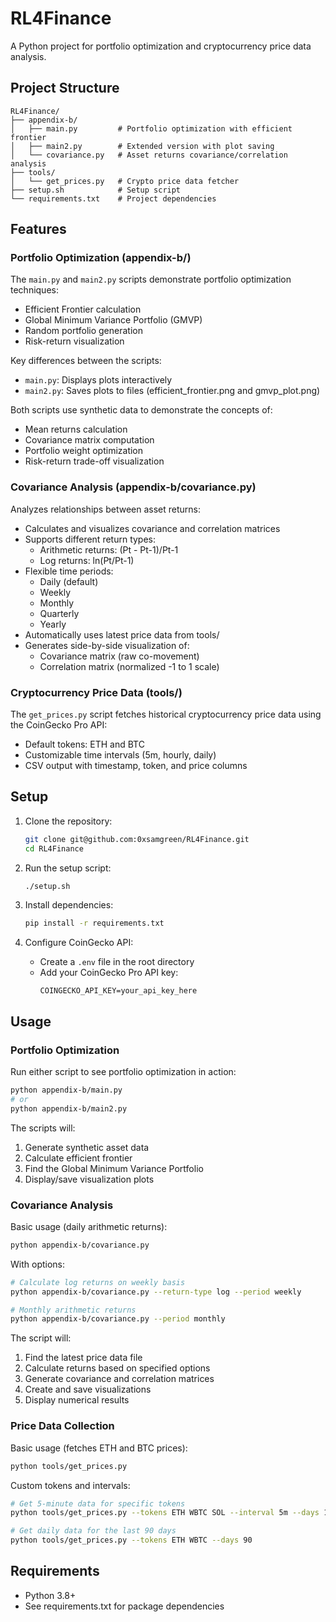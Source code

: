 # RL4Finance

A Python project for portfolio optimization and cryptocurrency price data analysis.

## Project Structure

```
RL4Finance/
├── appendix-b/
│   ├── main.py         # Portfolio optimization with efficient frontier
│   ├── main2.py        # Extended version with plot saving
│   └── covariance.py   # Asset returns covariance/correlation analysis
├── tools/
│   └── get_prices.py   # Crypto price data fetcher
├── setup.sh            # Setup script
└── requirements.txt    # Project dependencies
```

## Features

### Portfolio Optimization (appendix-b/)

The `main.py` and `main2.py` scripts demonstrate portfolio optimization techniques:
- Efficient Frontier calculation
- Global Minimum Variance Portfolio (GMVP)
- Random portfolio generation
- Risk-return visualization

Key differences between the scripts:
- `main.py`: Displays plots interactively
- `main2.py`: Saves plots to files (efficient_frontier.png and gmvp_plot.png)

Both scripts use synthetic data to demonstrate the concepts of:
- Mean returns calculation
- Covariance matrix computation
- Portfolio weight optimization
- Risk-return trade-off visualization

### Covariance Analysis (appendix-b/covariance.py)

Analyzes relationships between asset returns:
- Calculates and visualizes covariance and correlation matrices
- Supports different return types:
  - Arithmetic returns: (Pt - Pt-1)/Pt-1
  - Log returns: ln(Pt/Pt-1)
- Flexible time periods:
  - Daily (default)
  - Weekly
  - Monthly
  - Quarterly
  - Yearly
- Automatically uses latest price data from tools/
- Generates side-by-side visualization of:
  - Covariance matrix (raw co-movement)
  - Correlation matrix (normalized -1 to 1 scale)

### Cryptocurrency Price Data (tools/)

The `get_prices.py` script fetches historical cryptocurrency price data using the CoinGecko Pro API:
- Default tokens: ETH and BTC
- Customizable time intervals (5m, hourly, daily)
- CSV output with timestamp, token, and price columns

## Setup

1. Clone the repository:
   ```bash
   git clone git@github.com:0xsamgreen/RL4Finance.git
   cd RL4Finance
   ```

2. Run the setup script:
   ```bash
   ./setup.sh
   ```

3. Install dependencies:
   ```bash
   pip install -r requirements.txt
   ```

4. Configure CoinGecko API:
   - Create a `.env` file in the root directory
   - Add your CoinGecko Pro API key:
     ```
     COINGECKO_API_KEY=your_api_key_here
     ```

## Usage

### Portfolio Optimization

Run either script to see portfolio optimization in action:
```bash
python appendix-b/main.py
# or
python appendix-b/main2.py
```

The scripts will:
1. Generate synthetic asset data
2. Calculate efficient frontier
3. Find the Global Minimum Variance Portfolio
4. Display/save visualization plots

### Covariance Analysis

Basic usage (daily arithmetic returns):
```bash
python appendix-b/covariance.py
```

With options:
```bash
# Calculate log returns on weekly basis
python appendix-b/covariance.py --return-type log --period weekly

# Monthly arithmetic returns
python appendix-b/covariance.py --period monthly
```

The script will:
1. Find the latest price data file
2. Calculate returns based on specified options
3. Generate covariance and correlation matrices
4. Create and save visualizations
5. Display numerical results

### Price Data Collection

Basic usage (fetches ETH and BTC prices):
```bash
python tools/get_prices.py
```

Custom tokens and intervals:
```bash
# Get 5-minute data for specific tokens
python tools/get_prices.py --tokens ETH WBTC SOL --interval 5m --days 1

# Get daily data for the last 90 days
python tools/get_prices.py --tokens ETH WBTC --days 90
```

## Requirements

- Python 3.8+
- See requirements.txt for package dependencies
